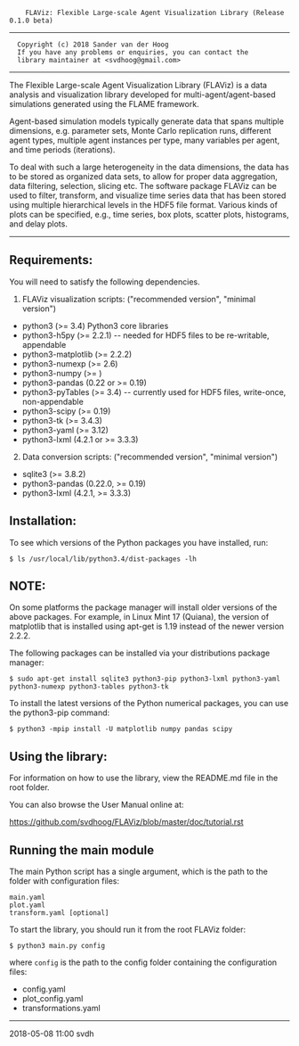         FLAViz: Flexible Large-scale Agent Visualization Library (Release 0.1.0 beta)

-------------------------------------------------------------------------------

      Copyright (c) 2018 Sander van der Hoog
      If you have any problems or enquiries, you can contact the
      library maintainer at <svdhoog@gmail.com>
      
-------------------------------------------------------------------------------
        
The Flexible Large-scale Agent Visualization Library (FLAViz) is a data
analysis and visualization library developed for multi-agent/agent-based
simulations generated using the FLAME framework.

Agent-based simulation models typically generate data that spans multiple dimensions, e.g. parameter sets, Monte Carlo replication runs, different agent types, multiple agent instances per type, many variables per agent, and time periods (iterations).

To deal with such a large heterogeneity in the data dimensions, the data has to be stored as organized data sets, to allow for proper data aggregation, data filtering, selection, slicing etc. The software package FLAViz can be used to filter, transform, and visualize time series data that has been stored using multiple hierarchical levels in the HDF5 file format. Various kinds of plots can be specified, e.g., time series, box plots, scatter plots, histograms, and delay plots. 

-------------------------------------------------------------------------------

Requirements:
--

You will need to satisfy the following dependencies.

1. FLAViz visualization scripts:
("recommended version", "minimal version")
 
* python3 (>= 3.4) Python3 core libraries
* python3-h5py (>= 2.2.1) -- needed for HDF5 files to be re-writable, appendable
* python3-matplotlib (>= 2.2.2)
* python3-numexp (>= 2.6)
* python3-numpy (>= )
* python3-pandas (0.22 or >= 0.19)
* python3-pyTables (>= 3.4) -- currently used for HDF5 files, write-once, non-appendable
* python3-scipy (>= 0.19)
* python3-tk (>= 3.4.3)
* python3-yaml (>= 3.12)
* python3-lxml (4.2.1 or >= 3.3.3)

2. Data conversion scripts:
("recommended version", "minimal version")

* sqlite3 (>= 3.8.2)
* python3-pandas (0.22.0, >= 0.19)
* python3-lxml (4.2.1, >= 3.3.3)

Installation:
--

To see which versions of the Python packages you have installed, run:

```
$ ls /usr/local/lib/python3.4/dist-packages -lh
```

NOTE:
--
On some platforms the package manager will install older versions of the above packages.
For example, in Linux Mint 17 (Quiana), the version of matplotlib that is installed using apt-get is 1.19 instead of the newer version 2.2.2.

The following packages can be installed via your distributions package manager:

```
$ sudo apt-get install sqlite3 python3-pip python3-lxml python3-yaml python3-numexp python3-tables python3-tk
```

To install the latest versions of the Python numerical packages, you can use the python3-pip command:

```
$ python3 -mpip install -U matplotlib numpy pandas scipy
```

Using the library:
--

For information on how to use the library, view the README.md file in the root folder.

You can also browse the User Manual online at:

https://github.com/svdhoog/FLAViz/blob/master/doc/tutorial.rst


Running the main module
--

The main Python script has a single argument, which is the path to the folder with configuration files:

```
main.yaml
plot.yaml
transform.yaml [optional]
```

To start the library, you should run it from the root FLAViz folder:
```
$ python3 main.py config
```
where `config` is the path to the config folder containing the configuration files:

* config.yaml
* plot_config.yaml
* transformations.yaml

------------------------------------
2018-05-08 11:00 svdh
